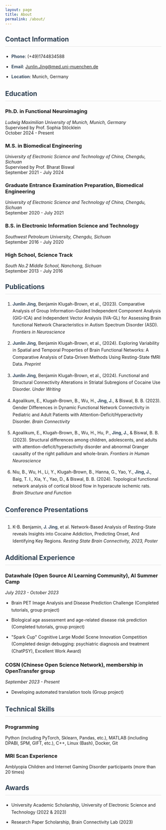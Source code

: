 ```yaml
---
layout: page
title: About
permalink: /about/
---
```


## Contact Information
- **Phone**: (+49)1744834588
- **Email**: Junlin.Jing@med.uni-muenchen.de
- **Location**: Munich, Germany

## Education

### Ph.D. in Functional Neuroimaging
*Ludwig Maximilian University of Munich, Munich, Germany*  
Supervised by Prof. Sophia Stöcklein  
October 2024 - Present

### M.S. in Biomedical Engineering
*University of Electronic Science and Technology of China, Chengdu, Sichuan*  
Supervised by Prof. Bharat Biswal  
September 2021 - July 2024

### Graduate Entrance Examination Preparation, Biomedical Engineering
*University of Electronic Science and Technology of China, Chengdu, Sichuan*  
September 2020 - July 2021

### B.S. in Electronic Information Science and Technology
*Southwest Petroleum University, Chengdu, Sichuan*  
September 2016 - July 2020

### High School, Science Track
*South No.2 Middle School, Nanchong, Sichuan*  
September 2013 - July 2016

## Publications

1. **Junlin Jing**, Benjamin Klugah-Brown, et al., (2023). Comparative Analysis of Group Information-Guided Independent Component Analysis (GIG-ICA) and Independent Vector Analysis (IVA-GL) for Assessing Brain functional Network Characteristics in Autism Spectrum Disorder (ASD). *Frontiers in Neuroscience*

2. **Junlin Jing**, Benjamin Klugah-Brown, et al., (2024). Exploring Variability in Spatial and Temporal Properties of Brain Functional Networks: A Comparative Analysis of Data-Driven Methods Using Resting-State fMRI Data. *Preprint*

3. **Junlin Jing**, Benjamin Klugah-Brown, et al., (2024). Functional and Structural Connectivity Alterations in Striatal Subregions of Cocaine Use Disorder. *Under Writing*

4. Agoalikum, E., Klugah-Brown, B., Wu, H., **Jing, J.**, & Biswal, B. B. (2023). Gender Differences in Dynamic Functional Network Connectivity in Pediatric and Adult Patients with Attention-Deficit/Hyperactivity Disorder. *Brain Connectivity*

5. Agoalikum, E., Klugah-Brown, B., Wu, H., Hu, P., **Jing, J.**, & Biswal, B. B. (2023). Structural differences among children, adolescents, and adults with attention-deficit/hyperactivity disorder and abnormal Granger causality of the right pallidum and whole-brain. *Frontiers in Human Neuroscience*

6. Niu, B., Wu, H., Li, Y., Klugah-Brown, B., Hanna, G., Yao, Y., **Jing, J.**, Baig, T. I., Xia, Y., Yao, D., & Biswal, B. B. (2024). Topological functional network analysis of cortical blood flow in hyperacute ischemic rats. *Brain Structure and Function*

## Conference Presentations

1. K-B. Benjamin, **J. Jing**, et al. Network-Based Analysis of Resting-State reveals Insights into Cocaine Addiction, Predicting Onset, And Identifying Key Regions. *Resting State Brain Connectivity, 2023, Poster*

## Additional Experience

### Datawhale (Open Source AI Learning Community), AI Summer Camp
*July 2023 - October 2023*
- Brain PET Image Analysis and Disease Prediction Challenge (Completed tutorials, group project)
- Biological age assessment and age-related disease risk prediction (Completed tutorials, group project)
- "Spark Cup" Cognitive Large Model Scene Innovation Competition (Completed design debugging: psychiatric diagnosis and treatment (ChatPSY), Excellent Work Award)

### COSN (Chinese Open Science Network), membership in OpenTransfer group
*September 2023 - Present*
- Developing automated translation tools (Group project)

## Technical Skills

### Programming
Python (including PyTorch, Sklearn, Pandas, etc.), MATLAB (including DPABI, SPM, GIFT, etc.), C++, Linux (Bash), Docker, Git

### MRI Scan Experience
Amblyopia Children and Internet Gaming Disorder participants (more than 20 times)

## Awards
- University Academic Scholarship, University of Electronic Science and Technology (2022 & 2023)
- Research Paper Scholarship, Brain Connectivity Lab (2023)

<style>
h1, h2 {
    color: #2c3e50;
    margin-top: 30px;
    margin-bottom: 20px;
}

h2 {
    border-bottom: 2px solid #eee;
    padding-bottom: 10px;
}

ul {
    padding-left: 20px;
}

li {
    margin-bottom: 10px;
    line-height: 1.6;
}

strong {
    color: #34495e;
}
</style>
